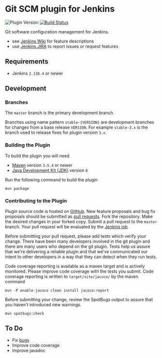 # Git SCM plugin for Jenkins

![Plugin Version](https://img.shields.io/jenkins/plugin/v/git.svg?label=version) [![Build Status](https://ci.jenkins.io/buildStatus/icon?job=Plugins/git-plugin/master)](https://ci.jenkins.io/job/Plugins/job/gitplugin/job/master/)

Git software configuration management for Jenkins.

* see [Jenkins Wiki](https://plugins.jenkins.io/git) for feature descriptions
* use [Jenkins JIRA](https://issues.jenkins-ci.org) to report issues or request features

## Requirements

* Jenkins `2.138.4` or newer

## Development

### Branches

The `master` branch is the primary development branch.

Branches using name pattern `stable-{VERSION}` are development branches
for changes from a base release `VERSION`. For example `stable-3.x` is the
branch used to release fixes for plugin version `3.x`.

### Building the Plugin

To build the plugin you will need
* [Maven](https://maven.apache.org/) version `3.5.4` or newer
* [Java Development Kit (JDK)](https://jdk.java.net/) version `8`

Run the following command to build the plugin

```shell
mvn package
```

### Contributing to the Plugin

Plugin source code is hosted on [GitHub](https://github.com/jenkinsci/git-plugin).
New feature proposals and bug fix proposals should be submitted as
[pull requests](https://help.github.com/articles/creating-a-pull-request).
Fork the repository. Make the desired changes in your forked copy. Submit
a pull request to the `master` branch. Your pull request will be evaluated
by the [Jenkins job](https://ci.jenkins.io/job/Plugins/job/git-plugin/).

Before submitting your pull request, please add tests which verify your
change. There have been many developers involved in the git plugin and
there are many users who depend on the git plugin. Tests help us assure
that we're delivering a reliable plugin and that we've communicated
our intent to other developers in a way that they can detect when they
run tests.

Code coverage reporting is available as a maven target and is actively
monitored. Please improve code coverage with the tests you submit.
Code coverage reporting is written to `target/site/jacoco/` by the maven command

```shell
mvn -P enable-jacoco clean install jacoco:report
```

Before submitting your change, review the SpotBugs output to
assure that you haven't introduced new warnings.

```shell
mvn spotbugs:check
```

## To Do

* Fix [bugs](https://issues.jenkins-ci.org/secure/IssueNavigator.jspa?mode=hide&reset=true&jqlQuery=project+%3D+JENKINS+AND+status+in+%28Open%2C+"In+Progress"%2C+Reopened%29+AND+component+%3D+git-plugin)
* Improve code coverage
* Improve javadoc
